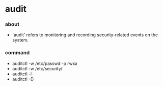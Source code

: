 # audit

### about

- 'audit' refers to monitoring and recording security-related events on the system.

### command

- auditctl -w /etc/passwd -p rwxa
- auditctl -w /etc/security/
- auditctl -l
- auditctl -D
